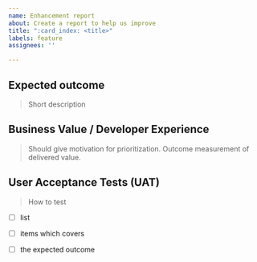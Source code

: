 ```yaml
---
name: Enhancement report
about: Create a report to help us improve
title: ":card_index: <title>"
labels: feature
assignees: ''

---
```


## Expected outcome

> Short description 

## Business Value / Developer Experience

> Should give motivation for prioritization.
> Outcome measurement of delivered value.

## User Acceptance Tests (UAT)

> How to test

- [ ] list
- [ ] items which covers
- [ ] the expected outcome 


